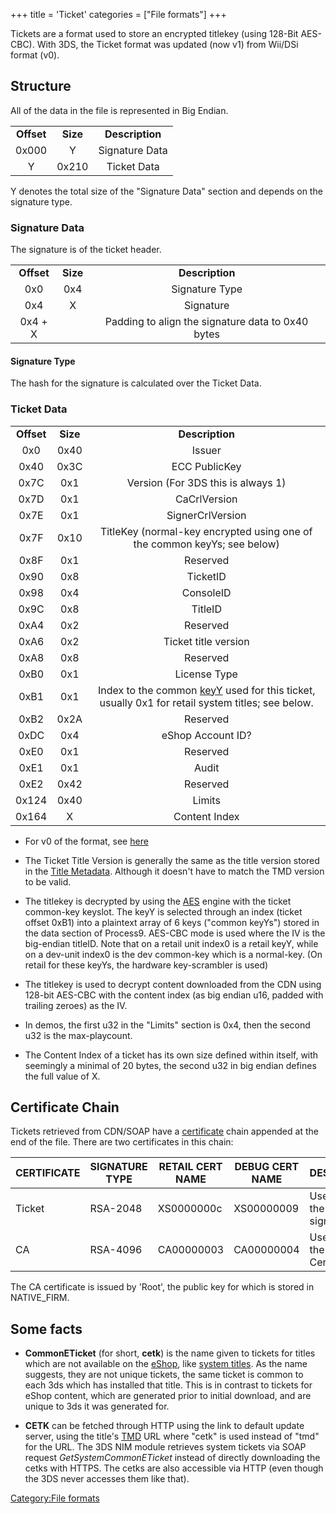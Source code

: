 +++
title = 'Ticket'
categories = ["File formats"]
+++

Tickets are a format used to store an encrypted titlekey (using 128-Bit
AES-CBC). With 3DS, the Ticket format was updated (now v1) from Wii/DSi
format (v0).

## Structure

All of the data in the file is represented in Big Endian.

|            |          |                 |
|:----------:|:--------:|:---------------:|
| **Offset** | **Size** | **Description** |
|   0x000    |    Y     | Signature Data  |
|     Y      |  0x210   |   Ticket Data   |

Y denotes the total size of the "Signature Data" section and depends on
the signature type.

### Signature Data

The signature is of the ticket header.

|            |          |                                                   |
|:----------:|:--------:|:-------------------------------------------------:|
| **Offset** | **Size** |                  **Description**                  |
|    0x0     |   0x4    |                  Signature Type                   |
|    0x4     |    X     |                     Signature                     |
|  0x4 + X   |          | Padding to align the signature data to 0x40 bytes |

#### Signature Type

The hash for the signature is calculated over the Ticket Data.

### Ticket Data

|            |          |                                                                                                                   |
|:----------:|:--------:|:-----------------------------------------------------------------------------------------------------------------:|
| **Offset** | **Size** |                                                  **Description**                                                  |
|    0x0     |   0x40   |                                                      Issuer                                                       |
|    0x40    |   0x3C   |                                                   ECC PublicKey                                                   |
|    0x7C    |   0x1    |                                        Version (For 3DS this is always 1)                                         |
|    0x7D    |   0x1    |                                                   CaCrlVersion                                                    |
|    0x7E    |   0x1    |                                                 SignerCrlVersion                                                  |
|    0x7F    |   0x10   |                     TitleKey (normal-key encrypted using one of the common keyYs; see below)                      |
|    0x8F    |   0x1    |                                                     Reserved                                                      |
|    0x90    |   0x8    |                                                     TicketID                                                      |
|    0x98    |   0x4    |                                                     ConsoleID                                                     |
|    0x9C    |   0x8    |                                                      TitleID                                                      |
|    0xA4    |   0x2    |                                                     Reserved                                                      |
|    0xA6    |   0x2    |                                               Ticket title version                                                |
|    0xA8    |   0x8    |                                                     Reserved                                                      |
|    0xB0    |   0x1    |                                                   License Type                                                    |
|    0xB1    |   0x1    | Index to the common [keyY](AES "wikilink") used for this ticket, usually 0x1 for retail system titles; see below. |
|    0xB2    |   0x2A   |                                                     Reserved                                                      |
|    0xDC    |   0x4    |                                                 eShop Account ID?                                                 |
|    0xE0    |   0x1    |                                                     Reserved                                                      |
|    0xE1    |   0x1    |                                                       Audit                                                       |
|    0xE2    |   0x42   |                                                     Reserved                                                      |
|   0x124    |   0x40   |                                                      Limits                                                       |
|   0x164    |    X     |                                                   Content Index                                                   |

- For v0 of the format, see
  [here](Talk:Ticket#Ticket_Format_0 "wikilink")

<!-- -->

- The Ticket Title Version is generally the same as the title version
  stored in the [Title Metadata](TMD "wikilink"). Although it doesn't
  have to match the TMD version to be valid.

<!-- -->

- The titlekey is decrypted by using the [AES](AES "wikilink") engine
  with the ticket common-key keyslot. The keyY is selected through an
  index (ticket offset 0xB1) into a plaintext array of 6 keys ("common
  keyYs") stored in the data section of Process9. AES-CBC mode is used
  where the IV is the big-endian titleID. Note that on a retail unit
  index0 is a retail keyY, while on a dev-unit index0 is the dev
  common-key which is a normal-key. (On retail for these keyYs, the
  hardware key-scrambler is used)

<!-- -->

- The titlekey is used to decrypt content downloaded from the CDN using
  128-bit AES-CBC with the content index (as big endian u16, padded with
  trailing zeroes) as the IV.

<!-- -->

- In demos, the first u32 in the "Limits" section is 0x4, then the
  second u32 is the max-playcount.

<!-- -->

- The Content Index of a ticket has its own size defined within itself,
  with seemingly a minimal of 20 bytes, the second u32 in big endian
  defines the full value of X.

## Certificate Chain

Tickets retrieved from CDN/SOAP have a
[certificate](Certificates "wikilink") chain appended at the end of the
file. There are two certificates in this chain:

| CERTIFICATE | SIGNATURE TYPE | RETAIL CERT NAME | DEBUG CERT NAME | DESCRIPTION                           |
|-------------|----------------|------------------|-----------------|---------------------------------------|
| Ticket      | RSA-2048       | XS0000000c       | XS00000009      | Used to verify the Ticket signature   |
| CA          | RSA-4096       | CA00000003       | CA00000004      | Used to verify the Ticket Certificate |

The CA certificate is issued by 'Root', the public key for which is
stored in NATIVE_FIRM.

## Some facts

- **CommonETicket** (for short, **cetk**) is the name given to tickets
  for titles which are not available on the [eShop](EShop "wikilink"),
  like [system titles](Title_list#CTR_System_Titles "wikilink"). As the
  name suggests, they are not unique tickets, the same ticket is common
  to each 3ds which has installed that title. This is in contrast to
  tickets for eShop content, which are generated prior to initial
  download, and are unique to 3ds it was generated for.

<!-- -->

- **CETK** can be fetched through HTTP using the link to default update
  server, using the title's [TMD](TMD "wikilink") URL where "cetk" is
  used instead of "tmd" for the URL. The 3DS NIM module retrieves system
  tickets via SOAP request *GetSystemCommonETicket* instead of directly
  downloading the cetks with HTTPS. The cetks are also accessible via
  HTTP (even though the 3DS never accesses them like that).

[Category:File formats](Category:File_formats "wikilink")